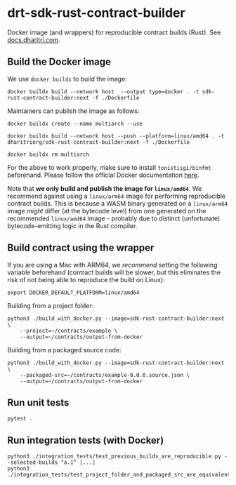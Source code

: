 # drt-sdk-rust-contract-builder

Docker image (and wrappers) for reproducible contract builds (Rust). See [docs.dharitri.com](https://docs.dharitri.com/developers/reproducible-contract-builds/).

## Build the Docker image

We use `docker buildx` to build the image:

```
docker buildx build --network host  --output type=docker . -t sdk-rust-contract-builder:next -f ./Dockerfile
```

Maintainers can publish the image as follows:

```
docker buildx create --name multiarch --use

docker buildx build --network host --push --platform=linux/amd64 . -t dharitriorg/sdk-rust-contract-builder:next -f ./Dockerfile

docker buildx rm multiarch
```

For the above to work properly, make sure to install `tonistiigi/binfmt` beforehand. Please follow the official Docker documentation [here](https://docs.docker.com/build/building/multi-platform/).

Note that **we only build and publish the image for `linux/amd64`**. We recommend against using a `linux/arm64` image for performing reproducible contract builds. This is because a WASM binary generated on a `linux/arm64` image _might_ differ (at the bytecode level) from one generated on the recommended `linux/amd64` image - probably due to distinct (unfortunate) bytecode-emitting logic in the Rust compiler.

## Build contract using the wrapper

If you are using a Mac with ARM64, we _recommend_ setting the following variable beforehand (contract builds will be slower, but this eliminates the risk of not being able to reproduce the build on Linux):

```
export DOCKER_DEFAULT_PLATFORM=linux/amd64
```

Building from a project folder:

```
python3 ./build_with_docker.py --image=sdk-rust-contract-builder:next \
    --project=~/contracts/example \
    --output=~/contracts/output-from-docker
```

Building from a packaged source code:

```
python3 ./build_with_docker.py --image=sdk-rust-contract-builder:next \
    --packaged-src=~/contracts/example-0.0.0.source.json \
    --output=~/contracts/output-from-docker
```

## Run unit tests

```
pytest .
```

## Run integration tests (with Docker)

```
python3 ./integration_tests/test_previous_builds_are_reproducible.py --selected-builds "a.1" [...]
python3 ./integration_tests/test_project_folder_and_packaged_src_are_equivalent.py
```
